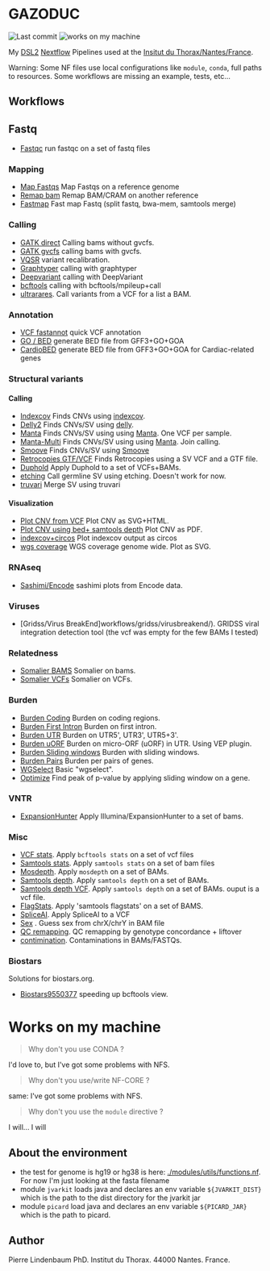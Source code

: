 GAZODUC
=======

![Last commit](https://img.shields.io/github/last-commit/lindenb/gazoduc-nf.png)
![works on my machine](https://img.shields.io/static/v1?label=works+on&message=my+machine&color=green)

My [DSL2](https://www.nextflow.io/docs/latest/dsl2.html) [Nextflow](https://www.nextflow.io) Pipelines used at the [Insitut du Thorax/Nantes/France](https://umr1087.univ-nantes.fr/).

Warning: Some NF files use local configurations like `module`, `conda`, full paths to resources. Some workflows are missing an example, tests, etc...


## Workflows

## Fastq

  * [Fastqc](workflows/fastqc/) run fastqc on a set of fastq files

### Mapping

  * [Map Fastqs](workflows/mapping/map.fastqs/) Map Fastqs on a reference genome 
  * [Remap bam](workflows/mapping/remap.bwa/) Remap BAM/CRAM on another reference 
  * [Fastmap](workflows/mapping/fastmap/) Fast map Fastq (split fastq, bwa-mem, samtools merge)

### Calling

  * [GATK direct](workflows/gatk/gatk4direct/) Calling bams without gvcfs.
  * [GATK gvcfs](workflows/gatk/gatk4gvcfs/) calling bams with gvcfs.
  * [VQSR](workflows/vqsr/) variant recalibration.
  * [Graphtyper](workflows/graphtyper/graphtyper.genotype/) calling with graphtyper
  * [Deepvariant](workflows/deepvariant) calling with DeepVariant
  * [bcftools](workflows/bcftools/calling) calling with bcftools/mpileup+call
  * [ultrarares](workflows/ultrarares). Call variants from a VCF for a list a BAM.

### Annotation

  * [VCF fastannot](annotation/fastannot/) quick VCF annotation
  * [GO / BED](workflows/go4bed) generate BED file from GFF3+GO+GOA
  * [CardioBED](workflows/cardiobed) generate BED file from GFF3+GO+GOA for Cardiac-related genes

### Structural variants

#### Calling

  * [Indexcov](workflows/indexcov/) Finds CNVs using [indexcov](https://github.com/brentp/goleft/tree/master/indexcov#indexcov).
  * [Delly2](workflows/delly2/) Finds CNVs/SV using [delly](https://github.com/dellytools/delly).
  * [Manta](workflows/manta/) Finds CNVs/SV using using [Manta](https://github.com/Illumina/manta). One VCF per sample.
  * [Manta-Multi](workflows/manta.multi/) Finds CNVs/SV using using [Manta](https://github.com/Illumina/manta). Join calling.
  * [Smoove](workflows/smoove/) Finds CNVs/SV using [Smoove](https://github.com/brentp/smoove)
  * [Retrocopies GTF/VCF](workflows/retrocopy/vcf.retrocopy) Finds Retrocopies using a SV VCF and a GTF file.
  * [Duphold](workflows/duphold) Apply Duphold to a set of VCFs+BAMs.
  * [etching](workflows/etching.germline) Call germline SV using etching. Doesn't work for now.
  * [truvari](workflows/truvari) Merge SV using truvari

#### Visualization

  * [Plot CNV from VCF](workflows/cnvplotter) Plot CNV as SVG+HTML.
  * [Plot CNV using bed+ samtools depth](workflows/plotcoverage) Plot CNV as PDF.
  * [indexcov+circos](workflows/indexcov.circos) Plot indexcov output as circos
  * [wgs coverage](workflows/wgscovplot) WGS coverage genome wide. Plot as SVG.

### RNAseq

  * [Sashimi/Encode](workflows/sashimi.encode/) sashimi plots from Encode data.

### Viruses

  * [Gridss/Virus BreakEnd]workflows/gridss/virusbreakend/).  GRIDSS viral integration detection tool (the vcf was empty for the few BAMs I tested)

### Relatedness

  * [Somalier BAMS](workflows/somalier/somalier.bams/) Somalier on bams.
  * [Somalier VCFs](workflows/somalier/somalier.vcfs/) Somalier on VCFs.

### Burden

  * [Burden Coding](workflows/burden/burden.coding.01/) Burden on coding regions.
  * [Burden First Intron](workflows/burden/burden.first.intron/) Burden on first intron.
  * [Burden UTR](workflows/burden/burden.utr/) Burden on UTR5', UTR3', UTR5+3'.
  * [Burden uORF](workflows/burden/burden.uorf.vep/) Burden on micro-ORF (uORF) in UTR. Using VEP plugin.
  * [Burden Sliding windows](burden/burden.sliding.window/) Burden with sliding windows.
  * [Burden Pairs](burden/burden.pairs) Burden per pairs of genes.
  * [WGSelect](workflows/wgselect/basic) Basic "wgselect".
  * [Optimize](workflows/burden/optimize.rvtests) Find peak of p-value by applying sliding window on a gene.

### VNTR

  * [ExpansionHunter](workflows/expansionhunter/) Apply Illumina/ExpansionHunter to a set of bams.

### Misc

  * [VCF stats](workflows/vcfstats/vcfstats01/README.md). Apply `bcftools stats` on a set of vcf files
  * [Samtools stats](workflows/bamstats/bamstats01/README.md). Apply `samtools stats` on a set of bam files
  * [Mosdepth](workflows/mosdepth/). Apply `mosdepth` on a set of BAMs.
  * [Samtools depth](workflows/samtoolsdepth/). Apply `samtools depth` on a set of BAMs.
  * [Samtools depth VCF](workflows/depthvcf/). Apply `samtools depth` on a set of BAMs. ouput is a vcf file.
  * [FlagStats](workflows/flagstats/). Apply 'samtools flagstats' on a set of BAMS.
  * [SpliceAI](workflows/spliceai). Apply SpliceAI to a VCF
  * [Sex](workflows/guesssex) . Guess sex from chrX/chrY in BAM file
  * [QC remapping](workflows/comparemapping). QC remapping by genotype concordance + liftover
  * [contimination](workflows/contamination). Contaminations in BAMs/FASTQs.

### Biostars

Solutions for biostars.org.

  + [Biostars9550377](workflows/biostars/biostars9550377.nf) speeding up bcftools view.



# Works on my machine

> Why don't you use CONDA ?

I'd love to, but I've got some problems with NFS.

> Why don't you use/write NF-CORE ?

same: I've got some problems with NFS.

> Why don't you use the `module` directive ?

I will... I will

## About the environment

 * the test for genome is hg19 or hg38 is  here: [./modules/utils/functions.nf](./modules/utils/functions.nf). For now I'm just looking at the fasta filename
 * module `jvarkit` loads java and declares an env variable `${JVARKIT_DIST}` which is the path to the dist directory for the jvarkit jar
 * module `picard` load java and declares an env variable `${PICARD_JAR}` which is the path to picard.

## Author

Pierre Lindenbaum PhD. Institut du Thorax. 44000 Nantes. France.
